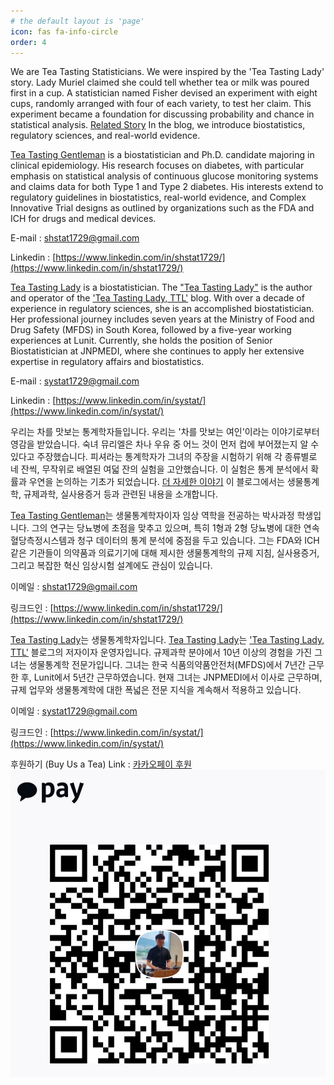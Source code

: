 ```yaml
---
# the default layout is 'page'
icon: fas fa-info-circle
order: 4
---
```


We are Tea Tasting Statisticians. We were inspired by the 'Tea Tasting Lady' story. Lady Muriel claimed she could tell whether tea or milk was poured first in a cup. A statistician named Fisher devised an experiment with eight cups, randomly arranged with four of each variety, to test her claim. This experiment became a foundation for discussing probability and chance in statistical analysis. [Related Story](https://tea-tasting-statisticians.github.io/posts/Fisher_and_Tea-Tasting-Lady/) In the blog, we introduce biostatistics, regulatory sciences, and real-world evidence.


[Tea Tasting Gentleman](https://www.linkedin.com/in/shstat1729/) is a biostatistician and Ph.D. candidate majoring in clinical epidemiology. His research focuses on diabetes, with particular emphasis on statistical analysis of continuous glucose monitoring systems and claims data for both Type 1 and Type 2 diabetes. His interests extend to regulatory guidelines in biostatistics, real-world evidence, and Complex Innovative Trial designs as outlined by organizations such as the FDA and ICH for drugs and medical devices.

E-mail : shstat1729@gmail.com

Linkedin : [https://www.linkedin.com/in/shstat1729/](https://www.linkedin.com/in/shstat1729/)


[Tea Tasting Lady](https://www.linkedin.com/in/systat/) is a biostatistician. The ["Tea Tasting Lady"](https://www.linkedin.com/in/systat/) is the author and operator of the ['Tea Tasting Lady, TTL'](https://www.datachef.co.kr/post_ttl_stat) blog. With over a decade of experience in regulatory sciences, she is an accomplished biostatistician. Her professional journey includes seven years at the Ministry of Food and Drug Safety (MFDS) in South Korea, followed by a five-year working experiences at Lunit. Currently, she holds the position of Senior Biostatistician at JNPMEDI, where she continues to apply her extensive expertise in regulatory affairs and biostatistics.

E-mail : systat1729@gmail.com

Linkedin : [https://www.linkedin.com/in/systat/](https://www.linkedin.com/in/systat/)


우리는 차를 맛보는 통계학자들입니다. 우리는 '차를 맛보는 여인'이라는 이야기로부터 영감을 받았습니다. 숙녀 뮤리엘은 차나 우유 중 어느 것이 먼저 컵에 부어졌는지 알 수 있다고 주장했습니다. 피셔라는 통계학자가 그녀의 주장을 시험하기 위해 각 종류별로 네 잔씩, 무작위로 배열된 여덟 잔의 실험을 고안했습니다. 이 실험은 통계 분석에서 확률과 우연을 논의하는 기초가 되었습니다. [더 자세한 이야기](https://tea-tasting-statisticians.github.io/posts/Fisher_and_Tea-Tasting-Lady/)
이 블로그에서는 생물통계학, 규제과학, 실사용증거 등과 관련된 내용을 소개합니다.


[Tea Tasting Gentleman](https://www.linkedin.com/in/shstat1729/)는 생물통계학자이자 임상 역학을 전공하는 박사과정 학생입니다. 그의 연구는 당뇨병에 초점을 맞추고 있으며, 특히 1형과 2형 당뇨병에 대한 연속혈당측정시스템과 청구 데이터의 통계 분석에 중점을 두고 있습니다. 그는 FDA와 ICH 같은 기관들이 의약품과 의료기기에 대해 제시한 생물통계학의 규제 지침, 실사용증거, 그리고 복잡한 혁신 임상시험 설계에도 관심이 있습니다.

이메일 : shstat1729@gmail.com

링크드인 : [https://www.linkedin.com/in/shstat1729/](https://www.linkedin.com/in/shstat1729/)


[Tea Tasting Lady](https://www.linkedin.com/in/systat/)는 생물통계학자입니다. [Tea Tasting Lady](https://www.linkedin.com/in/systat/)는 ['Tea Tasting Lady, TTL'](https://www.datachef.co.kr/post_ttl_stat) 블로그의 저자이자 운영자입니다. 규제과학 분야에서 10년 이상의 경험을 가진 그녀는 생물통계학 전문가입니다. 그녀는 한국 식품의약품안전처(MFDS)에서 7년간 근무한 후, Lunit에서 5년간 근무하였습니다. 현재 그녀는 JNPMEDI에서 이사로 근무하며, 규제 업무와 생물통계학에 대한 폭넓은 전문 지식을 계속해서 적용하고 있습니다.

이메일 : systat1729@gmail.com

링크드인 : [https://www.linkedin.com/in/systat/](https://www.linkedin.com/in/systat/)


후원하기 (Buy Us a Tea)
Link : [카카오페이 후원](https://qr.kakaopay.com/Ej7oNwc6S)
![Buy Me a Tea](/img/QR_code_buy_me_a_tea.jpeg)